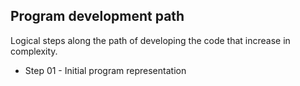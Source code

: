 
## Program development path

Logical steps along the path of developing the code that increase in complexity.

* Step 01 - Initial program representation
